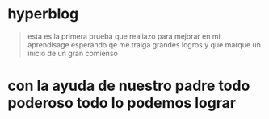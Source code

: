 # hyperblog
>esta es la primera prueba que realiazo para mejorar en mi aprendisage esperando qe me traiga grandes logros y que marque un inicio de un gran comienso
# con la ayuda de nuestro padre todo poderoso todo lo podemos lograr
